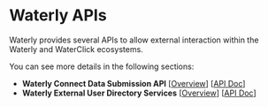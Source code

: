 # Waterly APIs

Waterly provides several APIs to allow external interaction within the Waterly and WaterClick ecosystems.

You can see more details in the following sections:

- **Waterly Connect Data Submission API** [[Overview](https://waterlyapp.github.io/waterlyconnect-docs/data-submission-api/WaterlyConnectDataSubmissionAPI.md)] [[API Doc](https://waterlyapp.github.io/waterlyconnect-docs/data-submission-api/)]
- **Waterly External User Directory Services** [[Overview](https://waterlyapp.github.io/waterlyconnect-docs/external-user-directory-api/ExternalUserDirectoryAPI.md)] [[API Doc](https://waterlyapp.github.io/waterlyconnect-docs/external-user-directory-api/)]
